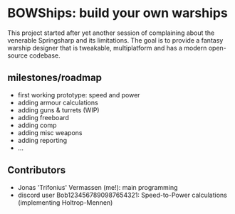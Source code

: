 # BOWShips: build your own warships

This project started after yet another session of complaining about the venerable Springsharp and its limitations. The goal is to provide a fantasy warship designer that is tweakable, multiplatform and has a modern open-source codebase.

## milestones/roadmap
- first working prototype: speed and power
- adding armour calculations
- adding guns & turrets (WIP)
- adding freeboard
- adding comp
- adding misc weapons
- adding reporting
- ...

## Contributors
- Jonas 'Trifonius' Vermassen (me!): main programming
- discord user Bob1234567890987654321: Speed-to-Power calculations (implementing Holtrop-Mennen)
